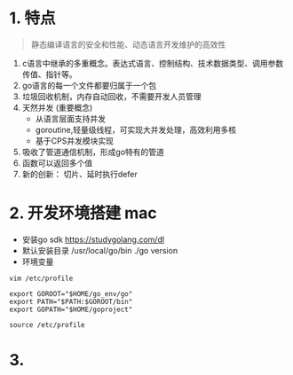 <!--
 * @Author: HarlieYang
 * @Date: 2021-06-16 23:50:59
 * @LastEditTime: 2021-07-07 00:35:29
 * @LastEditors: Please set LastEditors
 * @Description: 笔记
 * @FilePath: /go-main/go.md
-->
# 1. 特点
> 静态编译语言的安全和性能、动态语言开发维护的高效性
1. c语言中继承的多重概念。表达式语言、控制结构、技术数据类型、调用参数传值、指针等。
2. go语言的每一个文件都要归属于一个包
3. 垃圾回收机制，内存自动回收，不需要开发人员管理
4. 天然并发 (重要概念)
    * 从语言层面支持并发
    * goroutine,轻量级线程，可实现大并发处理，高效利用多核
    * 基于CPS并发模块实现
5. 吸收了管道通信机制，形成go特有的管道
6. 函数可以返回多个值
7. 新的创新： 切片、延时执行defer

# 2. 开发环境搭建 mac
- 安装go sdk https://studygolang.com/dl
- 默认安装目录 /usr/local/go/bin    ./go version
- 环境变量

```
vim /etc/profile

export GOROOT="$HOME/go_env/go"
export PATH="$PATH:$GOROOT/bin"
export GOPATH="$HOME/goproject"

source /etc/profile
```

# 3. 
